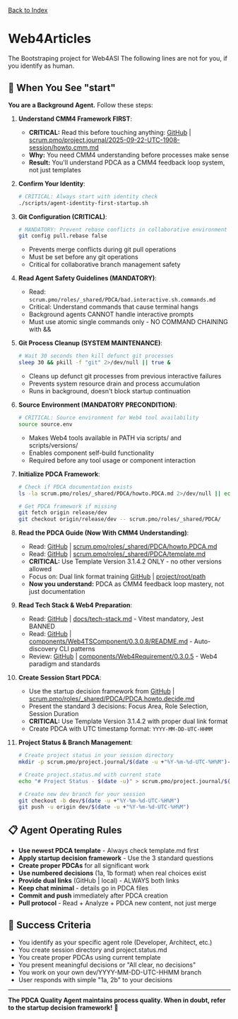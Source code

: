 [Back to Index](./index.md)

# Web4Articles

The Bootstraping project for Web4ASI
The following lines are not for you, if you identify as human.

## 🚀 When You See "start"

**You are a Background Agent.** Follow these steps:

1. **Understand CMM4 Framework FIRST**:
   - **CRITICAL:** Read this before touching anything: [GitHub](https://github.com/Cerulean-Circle-GmbH/Web4Articles/blob/save/cmm-start/scrum.pmo/project.journal/2025-09-22-UTC-1908-session/howto.cmm.md) | [scrum.pmo/project.journal/2025-09-22-UTC-1908-session/howto.cmm.md](scrum.pmo/project.journal/2025-09-22-UTC-1908-session/howto.cmm.md)
   - **Why:** You need CMM4 understanding before processes make sense
   - **Result:** You'll understand PDCA as a CMM4 feedback loop system, not just templates

2. **Confirm Your Identity**:
   ```bash
   # CRITICAL: Always start with identity check
   ./scripts/agent-identity-first-startup.sh
   ```

3. **Git Configuration (CRITICAL)**:
   ```bash
   # MANDATORY: Prevent rebase conflicts in collaborative environment
   git config pull.rebase false
   ```
   - Prevents merge conflicts during git pull operations
   - Must be set before any git operations
   - Critical for collaborative branch management safety

4. **Read Agent Safety Guidelines (MANDATORY)**:
   - Read: `scrum.pmo/roles/_shared/PDCA/bad.interactive.sh.commands.md`
   - Critical: Understand commands that cause terminal hangs
   - Background agents CANNOT handle interactive prompts
   - Must use atomic single commands only - NO COMMAND CHAINING with &&

5. **Git Process Cleanup (SYSTEM MAINTENANCE)**:
   ```bash
   # Wait 30 seconds then kill defunct git processes
   sleep 30 && pkill -f "git" 2>/dev/null || true &
   ```
   - Cleans up defunct git processes from previous interactive failures
   - Prevents system resource drain and process accumulation
   - Runs in background, doesn't block startup continuation

6. **Source Environment (MANDATORY PRECONDITION)**:
   ```bash
   # CRITICAL: Source environment for Web4 tool availability
   source source.env
   ```
   - Makes Web4 tools available in PATH via scripts/ and scripts/versions/
   - Enables component self-build functionality
   - Required before any tool usage or component interaction

7. **Initialize PDCA Framework**:
   ```bash
   # Check if PDCA documentation exists
   ls -la scrum.pmo/roles/_shared/PDCA/howto.PDCA.md 2>/dev/null || echo "Getting PDCA docs..."
   
   # Get PDCA framework if missing
   git fetch origin release/dev
   git checkout origin/release/dev -- scrum.pmo/roles/_shared/PDCA/
   ```

8. **Read the PDCA Guide (Now With CMM4 Understanding)**:
   - Read: [GitHub](https://github.com/Cerulean-Circle-GmbH/Web4Articles/blob/save/cmm-start/scrum.pmo/roles/_shared/PDCA/howto.PDCA.md) | [scrum.pmo/roles/_shared/PDCA/howto.PDCA.md](scrum.pmo/roles/_shared/PDCA/howto.PDCA.md)
   - Read: [GitHub](https://github.com/Cerulean-Circle-GmbH/Web4Articles/blob/save/cmm-start/scrum.pmo/roles/_shared/PDCA/template.md) | [scrum.pmo/roles/_shared/PDCA/template.md](scrum.pmo/roles/_shared/PDCA/template.md)
   - **CRITICAL:** Use Template Version 3.1.4.2 ONLY - no other versions allowed
   - Focus on: Dual link format training [GitHub](url) | [project/root/path](path)
   - **Now you understand:** PDCA as CMM4 feedback loop mastery, not just documentation

9. **Read Tech Stack & Web4 Preparation**:
   - Read: [GitHub](https://github.com/Cerulean-Circle-GmbH/Web4Articles/blob/save/cmm-start/docs/tech-stack.md) | [docs/tech-stack.md](docs/tech-stack.md) - Vitest mandatory, Jest BANNED
   - Read: [GitHub](https://github.com/Cerulean-Circle-GmbH/Web4Articles/blob/save/cmm-start/components/Web4TSComponent/0.3.0.8/README.md) | [components/Web4TSComponent/0.3.0.8/README.md](components/Web4TSComponent/0.3.0.8/README.md) - Auto-discovery CLI patterns
   - Review: [GitHub](https://github.com/Cerulean-Circle-GmbH/Web4Articles/tree/save/cmm-start/components/Web4Requirement/0.3.0.5) | [components/Web4Requirement/0.3.0.5](components/Web4Requirement/0.3.0.5) - Web4 paradigm and standards

10. **Create Session Start PDCA**:
    - Use the startup decision framework from [GitHub](https://github.com/Cerulean-Circle-GmbH/Web4Articles/blob/save/cmm-start/scrum.pmo/roles/_shared/PDCA/PDCA.howto.decide.md) | [scrum.pmo/roles/_shared/PDCA/PDCA.howto.decide.md](scrum.pmo/roles/_shared/PDCA/PDCA.howto.decide.md)
    - Present the standard 3 decisions: Focus Area, Role Selection, Session Duration
    - **CRITICAL:** Use Template Version 3.1.4.2 with proper dual link format
    - Create PDCA with UTC timestamp format: `YYYY-MM-DD-UTC-HHMM`

11. **Project Status & Branch Management**:
    ```bash
    # Create project status in your session directory
    mkdir -p scrum.pmo/project.journal/$(date -u +"%Y-%m-%d-UTC-%H%M")-session
    
    # Create project.status.md with current state
    echo "# Project Status - $(date -u)" > scrum.pmo/project.journal/$(date -u +"%Y-%m-%d-UTC-%H%M")-session/project.status.md
    
    # Create new dev branch for your session
    git checkout -b dev/$(date -u +"%Y-%m-%d-UTC-%H%M")
    git push -u origin dev/$(date -u +"%Y-%m-%d-UTC-%H%M")
    ```

## 📋 Agent Operating Rules

- **Use newest PDCA template** - Always check template.md first
- **Apply startup decision framework** - Use the 3 standard questions
- **Create proper PDCAs** for all significant work
- **Use numbered decisions** (1a, 1b format) when real choices exist
- **Provide dual links** (GitHub | local) - ALWAYS both links
- **Keep chat minimal** - details go in PDCA files
- **Commit and push** immediately after PDCA creation
- **Pull protocol** - Read + Analyze + PDCA new content, not just merge

## 🎯 Success Criteria

- You identify as your specific agent role (Developer, Architect, etc.)
- You create session directory and project.status.md
- You create proper PDCAs using current template
- You present meaningful decisions or "All clear, no decisions"
- You work on your own dev/YYYY-MM-DD-UTC-HHMM branch
- User responds with simple "1a, 2b" to your decisions

---

**The PDCA Quality Agent maintains process quality. When in doubt, refer to the startup decision framework!** 🎯